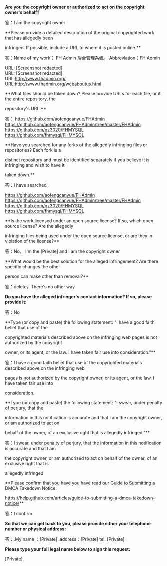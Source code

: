 **Are you the copyright owner or authorized to act on the copyright owner's behalf?**

答：I am the copyright owner

**Please provide a detailed description of the original copyrighted work that has allegedly been

infringed. If possible, include a URL to where it is posted online.**

答：Name of my work： FH Admin 后台管理系统。 Abbreviation：FH Admin

URL: [Screenshot redacted]  
URL: [Screenshot redacted]  
URL:http://www.fhadmin.org/  
URL:http://www.fhadmin.org/webaboutus.html

**What files should be taken down? Please provide URLs for each file, or if the entire repository, the

repository's URL:**

答：
https://github.com/aofengcanyue/FHAdmin  
https://github.com/aofengcanyue/FHAdmin/tree/master/FHAdmin  
https://github.com/gz3020/FHMYSQL  
https://github.com/fhmysql/FHMYSQL

**Have you searched for any forks of the allegedly infringing files or repositories? Each fork is a

distinct repository and must be identified separately if you believe it is infringing and wish to have it

taken down.**

答：I have searched。

https://github.com/aofengcanyue/FHAdmin  
https://github.com/aofengcanyue/FHAdmin/tree/master/FHAdmin  
https://github.com/gz3020/FHMYSQL  
https://github.com/fhmysql/FHMYSQL  

**Is the work licensed under an open source license? If so, which open source license? Are the allegedly

infringing files being used under the open source license, or are they in violation of the license?**

答：No， I'm the [Private] and I am the copyright owner

**What would be the best solution for the alleged infringement? Are there specific changes the other

person can make other than removal?**

答：delete，There's no other way

**Do you have the alleged infringer's contact information? If so, please provide it:**

答：No

**Type (or copy and paste) the following statement: "I have a good faith belief that use of the

copyrighted materials described above on the infringing web pages is not authorized by the copyright

owner, or its agent, or the law. I have taken fair use into consideration."**

答：I have a good faith belief that use of the copyrighted materials described above on the infringing web

pages is not authorized by the copyright owner, or its agent, or the law. I have taken fair use into

consideration.

**Type (or copy and paste) the following statement: "I swear, under penalty of perjury, that the

information in this notification is accurate and that I am the copyright owner, or am authorized to act on

behalf of the owner, of an exclusive right that is allegedly infringed."**

答：I swear, under penalty of perjury, that the information in this notification is accurate and that I am

the copyright owner, or am authorized to act on behalf of the owner, of an exclusive right that is

allegedly infringed

**Please confirm that you have you have read our Guide to Submitting a DMCA Takedown Notice:

https://help.github.com/articles/guide-to-submitting-a-dmca-takedown-notice/**

答：I confirm

**So that we can get back to you, please provide either your telephone number or physical address:**

答：.My name ：[Private] .address：[Private] tel: [Private]

**Please type your full legal name below to sign this request:**

[Private]
